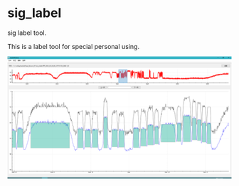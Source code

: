 # sig_label
sig label tool.

This is a label tool for special personal using.

![plot](https://github.com/yulongpo/sig_label/blob/master/img/plot.png)
